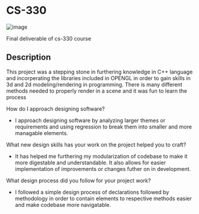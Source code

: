 # CS-330
![image](https://github.com/Konado22/CS-330/assets/87197883/7f7cff47-2755-4dc9-b4ad-98bb3a8686e7)

Final deliverable of cs-330 course
## Description
This project was a stepping stone in furthering knowledge in C++ language and incorperating the libraries included in OPENGL in order to gain skills in 3d and 2d modeling/rendering in programming. There is many different methods needed to properly render in a scene and it was fun to learn the process


How do I approach designing software?
- I approach designing software by analyzing larger themes or requirements and using regression to break them into smaller and more managable elements.

What new design skills has your work on the project helped you to craft?
- It has helped me furthering my modularization of codebase to make it more digestable and understandable. It also allows for easier implementation of improvements or changes futher on in development.
  
What design process did you follow for your project work?
- I followed a simple design process of declarations followed by methodology in order to contain elements to respective methods easier and make codebase more navigatable. 
